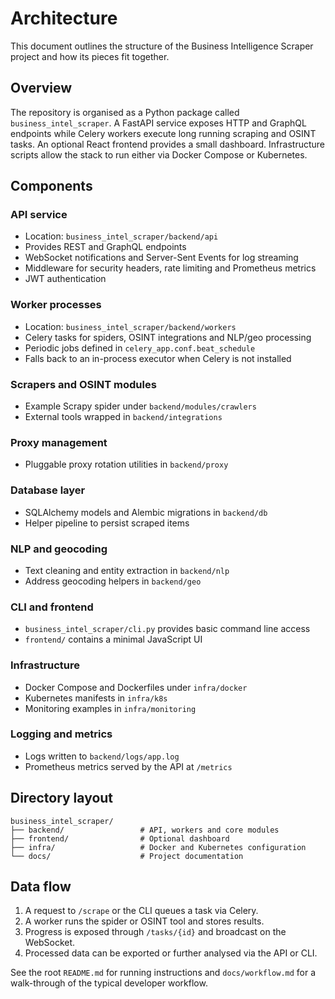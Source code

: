 # Architecture

This document outlines the structure of the Business Intelligence Scraper project and how its pieces fit together.

## Overview

The repository is organised as a Python package called `business_intel_scraper`.  A FastAPI service exposes HTTP and GraphQL endpoints while Celery workers execute long running scraping and OSINT tasks.  An optional React frontend provides a small dashboard.  Infrastructure scripts allow the stack to run either via Docker Compose or Kubernetes.

## Components

### API service
- Location: `business_intel_scraper/backend/api`
- Provides REST and GraphQL endpoints
- WebSocket notifications and Server-Sent Events for log streaming
- Middleware for security headers, rate limiting and Prometheus metrics
- JWT authentication

### Worker processes
- Location: `business_intel_scraper/backend/workers`
- Celery tasks for spiders, OSINT integrations and NLP/geo processing
- Periodic jobs defined in `celery_app.conf.beat_schedule`
- Falls back to an in-process executor when Celery is not installed

### Scrapers and OSINT modules
- Example Scrapy spider under `backend/modules/crawlers`
- External tools wrapped in `backend/integrations`

### Proxy management
- Pluggable proxy rotation utilities in `backend/proxy`

### Database layer
- SQLAlchemy models and Alembic migrations in `backend/db`
- Helper pipeline to persist scraped items

### NLP and geocoding
- Text cleaning and entity extraction in `backend/nlp`
- Address geocoding helpers in `backend/geo`

### CLI and frontend
- `business_intel_scraper/cli.py` provides basic command line access
- `frontend/` contains a minimal JavaScript UI

### Infrastructure
- Docker Compose and Dockerfiles under `infra/docker`
- Kubernetes manifests in `infra/k8s`
- Monitoring examples in `infra/monitoring`

### Logging and metrics
- Logs written to `backend/logs/app.log`
- Prometheus metrics served by the API at `/metrics`

## Directory layout

```text
business_intel_scraper/
├── backend/                 # API, workers and core modules
├── frontend/                # Optional dashboard
├── infra/                   # Docker and Kubernetes configuration
└── docs/                    # Project documentation
```

## Data flow

1. A request to `/scrape` or the CLI queues a task via Celery.
2. A worker runs the spider or OSINT tool and stores results.
3. Progress is exposed through `/tasks/{id}` and broadcast on the WebSocket.
4. Processed data can be exported or further analysed via the API or CLI.

See the root `README.md` for running instructions and `docs/workflow.md` for a walk-through of the typical developer workflow.
